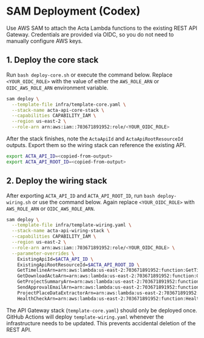 # SAM Deployment (Codex)

Use AWS SAM to attach the Acta Lambda functions to the existing REST API Gateway.
Credentials are provided via OIDC, so you do not need to manually configure AWS keys.

## 1. Deploy the core stack

Run `bash deploy-core.sh` or execute the command below. Replace
`<YOUR_OIDC_ROLE>` with the value of either the `AWS_ROLE_ARN` or
`OIDC_AWS_ROLE_ARN` environment variable.

```bash
sam deploy \
  --template-file infra/template-core.yaml \
  --stack-name acta-api-core-stack \
  --capabilities CAPABILITY_IAM \
  --region us-east-2 \
  --role-arn arn:aws:iam::703671891952:role/<YOUR_OIDC_ROLE>
```

After the stack finishes, note the `ActaApiId` and `ActaApiRootResourceId` outputs.
Export them so the wiring stack can reference the existing API.

```bash
export ACTA_API_ID=<copied-from-output>
export ACTA_API_ROOT_ID=<copied-from-output>
```

## 2. Deploy the wiring stack

After exporting `ACTA_API_ID` and `ACTA_API_ROOT_ID`, run `bash deploy-wiring.sh` or use the command below. Again replace `<YOUR_OIDC_ROLE>` with `AWS_ROLE_ARN` or `OIDC_AWS_ROLE_ARN`.

```bash
sam deploy \
  --template-file infra/template-wiring.yaml \
  --stack-name acta-api-wiring-stack \
  --capabilities CAPABILITY_IAM \
  --region us-east-2 \
  --role-arn arn:aws:iam::703671891952:role/<YOUR_OIDC_ROLE> \
  --parameter-overrides \
    ExistingApiId=$ACTA_API_ID \
    ExistingApiRootResourceId=$ACTA_API_ROOT_ID \
    GetTimelineArn=arn:aws:lambda:us-east-2:703671891952:function:GetTimeline \
    GetDownloadActaArn=arn:aws:lambda:us-east-2:703671891952:function:GetDownloadActa \
    GetProjectSummaryArn=arn:aws:lambda:us-east-2:703671891952:function:GetProjectSummary \
    SendApprovalEmailArn=arn:aws:lambda:us-east-2:703671891952:function:SendApprovalEmail \
    ProjectPlaceDataExtractorArn=arn:aws:lambda:us-east-2:703671891952:function:ProjectPlaceDataExtractor \
    HealthCheckArn=arn:aws:lambda:us-east-2:703671891952:function:HealthCheck
```

The API Gateway stack (`template-core.yaml`) should only be deployed once. GitHub
Actions will deploy `template-wiring.yaml` whenever the infrastructure needs to be
updated. This prevents accidental deletion of the REST API.
